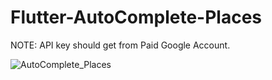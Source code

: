 # Flutter-AutoComplete-Places

NOTE: API key should get from Paid Google Account.

![AutoComplete_Places](https://user-images.githubusercontent.com/69294119/94292413-8cb53400-ff7a-11ea-8bcf-243cfccbfb69.gif)
